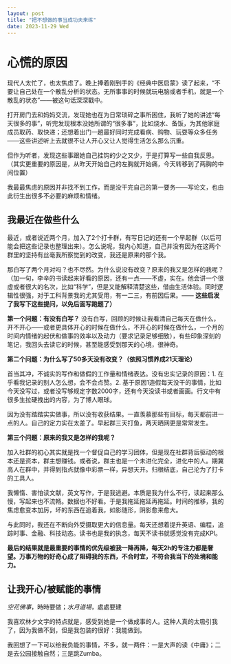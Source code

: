 ```yaml
---
layout: post
title: "把不想做的事当成功夫来练"
date: 2023-11-29 Wed
---
```


# 心慌的原因
现代人太忙了，也太焦虑了。晚上捧着刚到手的《经典中医启蒙》读了起来，“不要让自己处在一个散乱分析的状态。无所事事的时候就玩电脑或者手机，就是一个散乱的状态”——被这句话深深戳中。

打开房门去和妈妈交流，发现她也在为日常琐碎之事所困住，我听了她的讲述“每天很多的事”，听完发现根本没她所谓的“很多事”，比如烧水、备饭，为其他家庭成员取药、取快递；还想着出门一趟最好同时完成看病、购物、玩耍等众多任务——这些讲述听上去就很不让人开心又让人觉得生活怎么那么沉重。

但作为听者，发现这些事跟她自己挂钩的少之又少，于是打算写一些自我反思。（其实更重要的原因是，从昨天开始自己的左胸就开始痛，今天转移到了两胸的中间位置）

我最最焦虑的原因并非找不到工作，而是没干完自己的第一要务——写论文，也由此衍生出很多不必要的麻烦和情绪。
## 我最近在做些什么
最近，或者说近两个月，加入了2个打卡群，有写日记的还有一个早起群（以后可能会把这些记录也整理出来）。怎么说呢，我内心知道，自己并没有因为在这两个群里的坚持有丝毫我所察觉到的改变，我还是原来的那个我。

那白写了两个月对吗？也不尽然。为什么说没有改变？原来的我又是怎样的我呢？（加一句，李辛的书读起来好看的原因，还有一点——不虚，实在。他会讲一个很虚或者很大的名次，比如“科学”，但是又能解释清楚这些，借由生活体验。同时逻辑性很强，对于工科背景我的尤其受用，有一二三，有前因后果。—— **这些启发了我写下这些提问，以免后面写跑题了）**

**第一个问题：有没有白写？**
    没有白写，回顾的时候让我看清自己每天在做什么，开不开心——或者更具体开心的时候在做什么，不开心的时候在做什么，一个月的时间内情绪的起伏和做事的效率以及动力（要求记录足够细致），有些印象深刻的笔记，我回头去读它的时候，甚至能感受到那天的心境，很神奇。

**第二个问题：为什么写了50多天没有改变？（依照习惯养成21天理论）**

首当其冲，不诚实的写作和做假的工作量和情绪表达。没有忠实记录的原因：1. 在乎看我记录的别人怎么想，会不会点赞。2. 基于原因1造假每天没干的事情，比如今天没写过，或者没写够规定字数2000字，还有今天没读书或者画画。行文中有很多生拉硬拽出的内容，为了博人眼球。

因为没有踏踏实实做事，所以没有收获结果。一直羡慕那些有目标，每天都前进一点的人。自己的定力实在太差了。早起群三天打鱼，两天晒网更是常常发生。

**第三个问题：原来的我又是怎样的我呢？**

加入社群的初心其实就是找一个督促自己的学习团体，但是现在社群背后驱动的根本还是资本，群主想赚钱。或者说，群主也是一个未进化完全，进化中的人。期冀高人在群中，并得到指点就像中彩票一样，异想天开。归根结底，自己沦为了打卡的工具人。

我懒惰、害怕读文献，英文写作，于是我逃避。本质是我为什么不行，读起来那么慢，写起来也不流畅。数据也不好看。于是我拖延拖延再拖延。时间的推移，我的焦虑愈变本加厉，坏的东西在追着我，如影随形，阴影愈来愈大。

与此同时，我还在不断向外受摄取更大的信息量。每天还想着提升英语、编程，追踪时事、金融、科技动态。读书也是我的执念，每天不读书就感觉没有完成KPI。

**最后的结果就是最重要的事情的优先级被我一降再降，每天2h的专注力都是奢望。万事万物的好奇心成了阻碍我的东西，不合时宜，不符合我当下的处境和能力。**

## 让我开心/被赋能的事情

_空花佛事_，時時要做；_水月道場_，處處要建

我喜欢林夕文字的特点就是，感受到她是一个做成事的人。这种人真的太吸引我了，因为我做不到，但是我包装的很好：我能做到。

我回想了一下可以给我负能的事情，不多，就一两件：一是大声的读《中庸》；二是去公园接触自然；三是跳Zumba。
